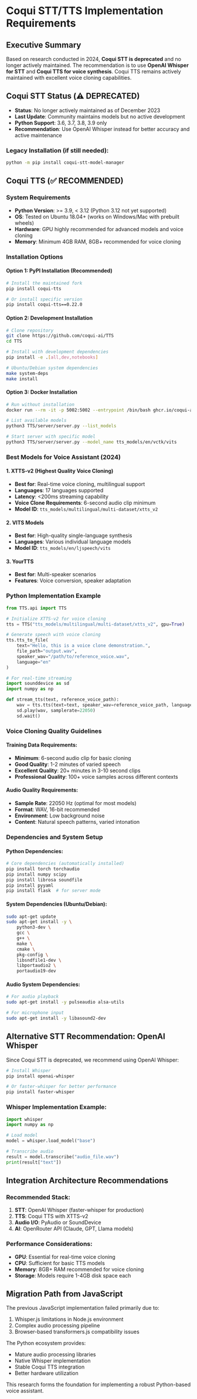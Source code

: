 # Coqui STT/TTS Implementation Requirements

## Executive Summary
Based on research conducted in 2024, **Coqui STT is deprecated** and no longer actively maintained. The recommendation is to use **OpenAI Whisper for STT** and **Coqui TTS for voice synthesis**. Coqui TTS remains actively maintained with excellent voice cloning capabilities.

## Coqui STT Status (⚠️ DEPRECATED)
- **Status**: No longer actively maintained as of December 2023
- **Last Update**: Community maintains models but no active development
- **Python Support**: 3.6, 3.7, 3.8, 3.9 only
- **Recommendation**: Use OpenAI Whisper instead for better accuracy and active maintenance

### Legacy Installation (if still needed):
```bash
python -m pip install coqui-stt-model-manager
```

## Coqui TTS (✅ RECOMMENDED)

### System Requirements
- **Python Version**: >= 3.9, < 3.12 (Python 3.12 not yet supported)
- **OS**: Tested on Ubuntu 18.04+ (works on Windows/Mac with prebuilt wheels)
- **Hardware**: GPU highly recommended for advanced models and voice cloning
- **Memory**: Minimum 4GB RAM, 8GB+ recommended for voice cloning

### Installation Options

#### Option 1: PyPI Installation (Recommended)
```bash
# Install the maintained fork
pip install coqui-tts

# Or install specific version
pip install coqui-tts==0.22.0
```

#### Option 2: Development Installation
```bash
# Clone repository
git clone https://github.com/coqui-ai/TTS
cd TTS

# Install with development dependencies
pip install -e .[all,dev,notebooks]

# Ubuntu/Debian system dependencies
make system-deps
make install
```

#### Option 3: Docker Installation
```bash
# Run without installation
docker run --rm -it -p 5002:5002 --entrypoint /bin/bash ghcr.io/coqui-ai/tts-cpu

# List available models
python3 TTS/server/server.py --list_models

# Start server with specific model
python3 TTS/server/server.py --model_name tts_models/en/vctk/vits
```

### Best Models for Voice Assistant (2024)

#### 1. XTTS-v2 (Highest Quality Voice Cloning)
- **Best for**: Real-time voice cloning, multilingual support
- **Languages**: 17 languages supported
- **Latency**: <200ms streaming capability
- **Voice Clone Requirements**: 6-second audio clip minimum
- **Model ID**: `tts_models/multilingual/multi-dataset/xtts_v2`

#### 2. VITS Models
- **Best for**: High-quality single-language synthesis
- **Languages**: Various individual language models
- **Model ID**: `tts_models/en/ljspeech/vits`

#### 3. YourTTS
- **Best for**: Multi-speaker scenarios
- **Features**: Voice conversion, speaker adaptation

### Python Implementation Example
```python
from TTS.api import TTS

# Initialize XTTS-v2 for voice cloning
tts = TTS("tts_models/multilingual/multi-dataset/xtts_v2", gpu=True)

# Generate speech with voice cloning
tts.tts_to_file(
    text="Hello, this is a voice clone demonstration.",
    file_path="output.wav",
    speaker_wav="/path/to/reference_voice.wav",
    language="en"
)

# For real-time streaming
import sounddevice as sd
import numpy as np

def stream_tts(text, reference_voice_path):
    wav = tts.tts(text=text, speaker_wav=reference_voice_path, language="en")
    sd.play(wav, samplerate=22050)
    sd.wait()
```

### Voice Cloning Quality Guidelines

#### Training Data Requirements:
- **Minimum**: 6-second audio clip for basic cloning
- **Good Quality**: 1-2 minutes of varied speech
- **Excellent Quality**: 20+ minutes in 3-10 second clips
- **Professional Quality**: 100+ voice samples across different contexts

#### Audio Quality Requirements:
- **Sample Rate**: 22050 Hz (optimal for most models)
- **Format**: WAV, 16-bit recommended
- **Environment**: Low background noise
- **Content**: Natural speech patterns, varied intonation

### Dependencies and System Setup

#### Python Dependencies:
```bash
# Core dependencies (automatically installed)
pip install torch torchaudio
pip install numpy scipy
pip install librosa soundfile
pip install pyyaml
pip install flask  # for server mode
```

#### System Dependencies (Ubuntu/Debian):
```bash
sudo apt-get update
sudo apt-get install -y \
    python3-dev \
    gcc \
    g++ \
    make \
    cmake \
    pkg-config \
    libsndfile1-dev \
    libportaudio2 \
    portaudio19-dev
```

#### Audio System Dependencies:
```bash
# For audio playback
sudo apt-get install -y pulseaudio alsa-utils

# For microphone input
sudo apt-get install -y libasound2-dev
```

## Alternative STT Recommendation: OpenAI Whisper

Since Coqui STT is deprecated, we recommend using OpenAI Whisper:

```bash
# Install Whisper
pip install openai-whisper

# Or faster-whisper for better performance
pip install faster-whisper
```

### Whisper Implementation Example:
```python
import whisper
import numpy as np

# Load model
model = whisper.load_model("base")

# Transcribe audio
result = model.transcribe("audio_file.wav")
print(result["text"])
```

## Integration Architecture Recommendations

### Recommended Stack:
1. **STT**: OpenAI Whisper (faster-whisper for production)
2. **TTS**: Coqui TTS with XTTS-v2
3. **Audio I/O**: PyAudio or SoundDevice
4. **AI**: OpenRouter API (Claude, GPT, Llama models)

### Performance Considerations:
- **GPU**: Essential for real-time voice cloning
- **CPU**: Sufficient for basic TTS models
- **Memory**: 8GB+ RAM recommended for voice cloning
- **Storage**: Models require 1-4GB disk space each

## Migration Path from JavaScript
The previous JavaScript implementation failed primarily due to:
1. Whisper.js limitations in Node.js environment
2. Complex audio processing pipeline
3. Browser-based transformers.js compatibility issues

The Python ecosystem provides:
- Mature audio processing libraries
- Native Whisper implementation
- Stable Coqui TTS integration
- Better hardware utilization

This research forms the foundation for implementing a robust Python-based voice assistant.